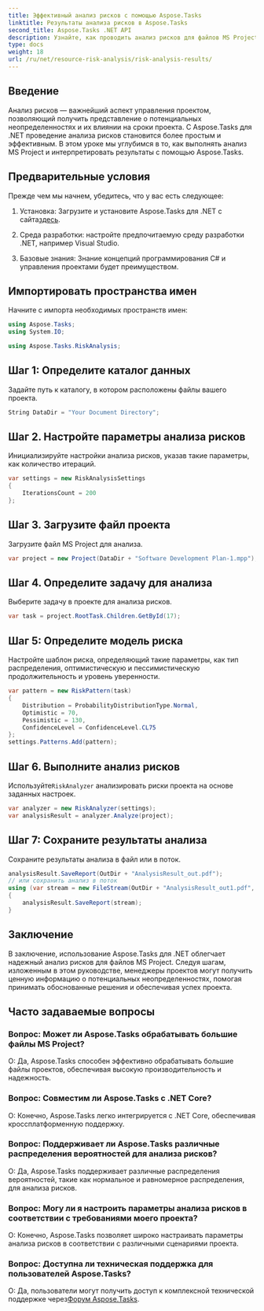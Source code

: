 ```yaml
---
title: Эффективный анализ рисков с помощью Aspose.Tasks
linktitle: Результаты анализа рисков в Aspose.Tasks
second_title: Aspose.Tasks .NET API
description: Узнайте, как проводить анализ рисков для файлов MS Project с помощью Aspose.Tasks для .NET. Оптимизируйте управление проектами и эффективно снижайте неопределенности.
type: docs
weight: 18
url: /ru/net/resource-risk-analysis/risk-analysis-results/
---
```

## Введение
Анализ рисков — важнейший аспект управления проектом, позволяющий получить представление о потенциальных неопределенностях и их влиянии на сроки проекта. С Aspose.Tasks для .NET проведение анализа рисков становится более простым и эффективным. В этом уроке мы углубимся в то, как выполнять анализ MS Project и интерпретировать результаты с помощью Aspose.Tasks.
## Предварительные условия
Прежде чем мы начнем, убедитесь, что у вас есть следующее:
1.  Установка: Загрузите и установите Aspose.Tasks для .NET с сайта[здесь](https://releases.aspose.com/tasks/net/).
   
2. Среда разработки: настройте предпочитаемую среду разработки .NET, например Visual Studio.
3. Базовые знания: Знание концепций программирования C# и управления проектами будет преимуществом.

## Импортировать пространства имен
Начните с импорта необходимых пространств имен:
```csharp
using Aspose.Tasks;
using System.IO;

using Aspose.Tasks.RiskAnalysis;
```
## Шаг 1: Определите каталог данных
Задайте путь к каталогу, в котором расположены файлы вашего проекта.
```csharp
String DataDir = "Your Document Directory";
```
## Шаг 2. Настройте параметры анализа рисков
Инициализируйте настройки анализа рисков, указав такие параметры, как количество итераций.
```csharp
var settings = new RiskAnalysisSettings
{
    IterationsCount = 200
};
```
## Шаг 3. Загрузите файл проекта
Загрузите файл MS Project для анализа.
```csharp
var project = new Project(DataDir + "Software Development Plan-1.mpp");
```
## Шаг 4. Определите задачу для анализа
Выберите задачу в проекте для анализа рисков.
```csharp
var task = project.RootTask.Children.GetById(17);
```
## Шаг 5: Определите модель риска
Настройте шаблон риска, определяющий такие параметры, как тип распределения, оптимистическую и пессимистическую продолжительность и уровень уверенности.
```csharp
var pattern = new RiskPattern(task)
{
    Distribution = ProbabilityDistributionType.Normal,
    Optimistic = 70,
    Pessimistic = 130,
    ConfidenceLevel = ConfidenceLevel.CL75
};
settings.Patterns.Add(pattern);
```
## Шаг 6. Выполните анализ рисков
 Используйте`RiskAnalyzer` анализировать риски проекта на основе заданных настроек.
```csharp
var analyzer = new RiskAnalyzer(settings);
var analysisResult = analyzer.Analyze(project);
```
## Шаг 7: Сохраните результаты анализа
Сохраните результаты анализа в файл или в поток.
```csharp
analysisResult.SaveReport(OutDir + "AnalysisResult_out.pdf");
// или сохранить анализ в поток
using (var stream = new FileStream(OutDir + "AnalysisResult_out1.pdf", FileMode.Create))
{
    analysisResult.SaveReport(stream);
}
```

## Заключение
В заключение, использование Aspose.Tasks для .NET облегчает надежный анализ рисков для файлов MS Project. Следуя шагам, изложенным в этом руководстве, менеджеры проектов могут получить ценную информацию о потенциальных неопределенностях, помогая принимать обоснованные решения и обеспечивая успех проекта.
## Часто задаваемые вопросы
### Вопрос: Может ли Aspose.Tasks обрабатывать большие файлы MS Project?
О: Да, Aspose.Tasks способен эффективно обрабатывать большие файлы проектов, обеспечивая высокую производительность и надежность.
### Вопрос: Совместим ли Aspose.Tasks с .NET Core?
О: Конечно, Aspose.Tasks легко интегрируется с .NET Core, обеспечивая кроссплатформенную поддержку.
### Вопрос: Поддерживает ли Aspose.Tasks различные распределения вероятностей для анализа рисков?
О: Да, Aspose.Tasks поддерживает различные распределения вероятностей, такие как нормальное и равномерное распределения, для анализа рисков.
### Вопрос: Могу ли я настроить параметры анализа рисков в соответствии с требованиями моего проекта?
О: Конечно, Aspose.Tasks позволяет широко настраивать параметры анализа рисков в соответствии с различными сценариями проекта.
### Вопрос: Доступна ли техническая поддержка для пользователей Aspose.Tasks?
 О: Да, пользователи могут получить доступ к комплексной технической поддержке через[Форум Aspose.Tasks](https://forum.aspose.com/c/tasks/15).